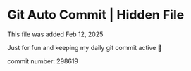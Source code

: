 # Git Auto Commit | Hidden File

This file was added Feb 12, 2025

Just for fun and keeping my daily git commit active 🤪

commit number: 298619
